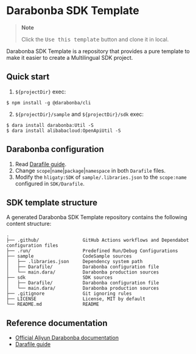 # Darabonba SDK Template

> **Note**
>
> Click the <kbd>Use this template</kbd> button and clone it in local.

Darabonba SDK Template is a repository that provides a pure template to make it easier to create a Multilingual SDK project.

## Quick start

1. `${projectDir}` exec:

```shell
$ npm install -g @darabonba/cli
```

2. `${projectDir}/sample` and `${projectDir}/sdk` exec:

```shell
$ dara install darabonba:Util -S
$ dara install alibabacloud:OpenApiUtil -S
```

## Darabonba configuration

1. Read [Darafile guide](https://github.com/aliyun/darabonba/blob/master/doc/darafile.md).
2. Change `scope`|`name`|`package`|`namespace` in both `Darafile` files.
3. Modify the `hligaty:SDK` of `sample/.libraries.json` to the `scope:name` configured in `SDK/Darafile`.

## SDK template structure

A generated Darabonba SDK Template repository contains the following content structure:

```
.
├── .github/                GitHub Actions workflows and Dependabot configuration files
├── .run/                   Predefined Run/Debug Configurations
├── sample                  CodeSample sources
│   ├── .libraries.json     Dependency system path
│   ├── Darafile/           Darabonba configuration file
│   └── main.dara/          Darabonba production sources
├── sdk                     SDK sources
│   ├── Darafile/           Darabonba configuration file
│   └── main.dara/          Darabonba production sources
├── .gitignore              Git ignoring rules
├── LICENSE                 License, MIT by default
└── README.md               README
```

## Reference documentation

* [Official Aliyun Darabonba documentation](https://github.com/aliyun/darabonba/blob/master/README.md)
* [Darafile guide](https://github.com/aliyun/darabonba/blob/master/doc/darafile.md)
